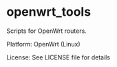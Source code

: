 openwrt\_tools
===

Scripts for OpenWrt routers.

Platform: OpenWrt (Linux)

License: See LICENSE file for details

